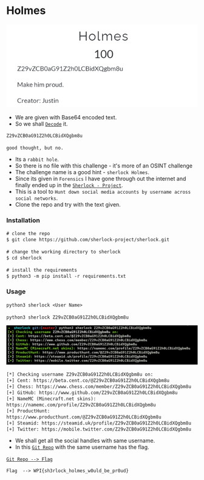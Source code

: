 # Holmes

![](https://github.com/a3X3k/Bi0s/blob/master/CTFs/WPI/Holmes/1.png?raw=true)

- We are given with Base64 encoded text.
- So we shall [`Decode`](https://www.base64decode.org/) it.

```
Z29vZCB0aG91Z2h0LCBidXQgbm8u

good thought, but no.
```

- Its a `rabbit hole`.
- So there is no file with this challenge - it's more of an OSINT challenge
- The challenge name is a good hint - `sherlock Holmes`.
- Since its given in `Forensics` I have gone through out the internet and finally ended up in the [`Sherlock - Project`](https://github.com/sherlock-project/sherlock).
- This is a tool to `Hunt down social media accounts by username across social networks`.
- Clone the repo and try with the text given.

### Installation

```
# clone the repo
$ git clone https://github.com/sherlock-project/sherlock.git

# change the working directory to sherlock
$ cd sherlock

# install the requirements
$ python3 -m pip install -r requirements.txt
```

### Usage

```
python3 sherlock <User Name>

python3 sherlock Z29vZCB0aG91Z2h0LCBidXQgbm8u
```

![](https://github.com/a3X3k/Bi0s/blob/master/CTFs/WPI/Holmes/2.png?raw=true)

```
[*] Checking username Z29vZCB0aG91Z2h0LCBidXQgbm8u on:
[+] Cent: https://beta.cent.co/@Z29vZCB0aG91Z2h0LCBidXQgbm8u
[+] Chess: https://www.chess.com/member/Z29vZCB0aG91Z2h0LCBidXQgbm8u
[+] GitHub: https://www.github.com/Z29vZCB0aG91Z2h0LCBidXQgbm8u
[+] NameMC (Minecraft.net skins): https://namemc.com/profile/Z29vZCB0aG91Z2h0LCBidXQgbm8u
[+] ProductHunt: https://www.producthunt.com/@Z29vZCB0aG91Z2h0LCBidXQgbm8u
[+] Steamid: https://steamid.uk/profile/Z29vZCB0aG91Z2h0LCBidXQgbm8u
[+] Twitter: https://mobile.twitter.com/Z29vZCB0aG91Z2h0LCBidXQgbm8u
```

- We shall get all the social handles with same username.
- In this [`Git Repo`](https://www.github.com/Z29vZCB0aG91Z2h0LCBidXQgbm8u) with the same username has the flag.

[`Git Repo --> Flag`](https://github.com/Z29vZCB0aG91Z2h0LCBidXQgbm8u/flag)

```
Flag  --> WPI{sh3rlock_holmes_w0uld_be_pr0ud}
```

